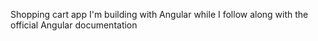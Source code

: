 Shopping cart app I'm building with Angular while I follow along with the official Angular documentation
